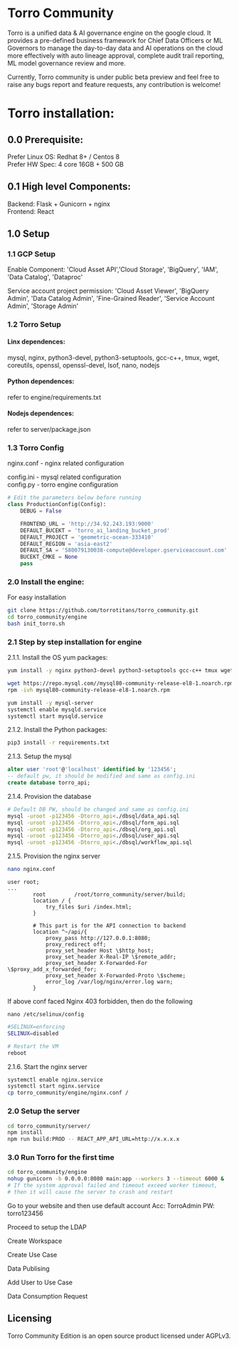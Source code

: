 # Torro Community
Torro is a unified data & AI governance engine on the google cloud. It provides a pre-defined business framework for Chief Data Officers or ML Governors to manage the day-to-day data and AI operations on the cloud more effectively with auto lineage approval, complete audit trail reporting, ML model governance review and more. 

Currently, Torro community is under public beta preview and feel free to raise any bugs report and feature requests, any contribution is welcome!

# Torro installation:
## 0.0 Prerequisite:
Prefer Linux OS: Redhat 8+ / Centos 8  
Prefer HW Spec: 4 core 16GB + 500 GB

## 0.1 High level Components:
Backend: Flask + Gunicorn + nginx  
Frontend: React

## 1.0 Setup
### 1.1 GCP Setup
Enable Component:
'Cloud Asset API','Cloud Storage', 'BigQuery', 'IAM', 'Data Catalog', 'Dataproc'

Service account project permission: 
'Cloud Asset Viewer', 'BigQuery Admin', 
'Data Catalog Admin', 'Fine-Grained Reader', 
'Service Account Admin', 'Storage Admin'

### 1.2 Torro Setup
#### Linx dependences:
mysql, nginx, python3-devel, python3-setuptools, gcc-c++, tmux, wget, coreutils, openssl, openssl-devel, lsof, nano, nodejs

#### Python dependences:
refer to engine/requirements.txt

#### Nodejs dependences:
refer to server/package.json

### 1.3 Torro Config
nginx.conf - nginx related configuration  

config.ini - mysql related configuration  
config.py - torro engine configuration
```python
# Edit the parameters below before running 
class ProductionConfig(Config):
    DEBUG = False

    FRONTEND_URL = 'http://34.92.243.193:9000'
    DEFAULT_BUCEKT = 'torro_ai_landing_bucket_prod'
    DEFAULT_PROJECT = 'geometric-ocean-333410'
    DEFAULT_REGION = 'asia-east2'
    DEFAULT_SA = '580079130038-compute@developer.gserviceaccount.com'
    BUCEKT_CMKE = None
    pass
```

### 2.0 Install the engine:

For easy installation
```bash
git clone https://github.com/torrotitans/torro_community.git
cd torro_community/engine
bash init_torro.sh 
```

### 2.1 Step by step installation for engine
2.1.1. Install the OS yum packages:
```bash
yum install -y nginx python3-devel python3-setuptools gcc-c++ tmux wget coreutils openssl openssl-devel lsof nano nodejs

wget https://repo.mysql.com//mysql80-community-release-el8-1.noarch.rpm
rpm -ivh mysql80-community-release-el8-1.noarch.rpm

yum install -y mysql-server
systemctl enable mysqld.service
systemctl start mysqld.service
```

2.1.2. Install the Python packages:
```bash
pip3 install -r requirements.txt
```

2.1.3. Setup the mysql
```sql
alter user 'root'@'localhost' identified by '123456';
-- default pw, it should be modified and same as config.ini
create database torro_api;
```

2.1.4. Provision the database
```bash
# Default DB PW, should be changed and same as config.ini
mysql -uroot -p123456 -Dtorro_api<./dbsql/data_api.sql
mysql -uroot -p123456 -Dtorro_api<./dbsql/form_api.sql
mysql -uroot -p123456 -Dtorro_api<./dbsql/org_api.sql
mysql -uroot -p123456 -Dtorro_api<./dbsql/user_api.sql
mysql -uroot -p123456 -Dtorro_api<./dbsql/workflow_api.sql
```

2.1.5. Provision the nginx server
```bash
nano nginx.conf
```

```squidconf 
user root;
...
        root         /root/torro_community/server/build;
        location / {
            try_files $uri /index.html;
        }
        
        # This part is for the API connection to backend
        location ^~/api/{
            proxy_pass http://127.0.0.1:8080;
            proxy_redirect off;
            proxy_set_header Host \$http_host;
            proxy_set_header X-Real-IP \$remote_addr;
            proxy_set_header X-Forwarded-For \$proxy_add_x_forwarded_for;
            proxy_set_header X-Forwarded-Proto \$scheme;
            error_log /var/log/nginx/error.log warn;
        }
```

If above conf faced Nginx 403 forbidden, then do the following 
```
nano /etc/selinux/config
```
```bash
#SELINUX=enforcing
SELINUX=disabled
```
```bash
# Restart the VM
reboot
```

2.1.6. Start the nginx server
```bash
systemctl enable nginx.service
systemctl start nginx.service
cp torro_community/engine/nginx.conf /
```

### 2.0 Setup the server
```bash
cd torro_community/server/
npm install
npm run build:PROD -- REACT_APP_API_URL=http://x.x.x.x
```

### 3.0 Run Torro for the first time
```bash
cd torro_community/engine
nohup gunicorn -b 0.0.0.0:8080 main:app --workers 3 --timeout 6000 &
# If the system approval failed and timeout exceed worker timeout, 
# then it will cause the server to crash and restart
```

Go to your website and then use default account 
Acc: TorroAdmin
PW: torro123456

Proceed to setup the LDAP

Create Workspace

Create Use Case

Data Publising

Add User to Use Case

Data Consumption Request

## Licensing
Torro Community Edition is an open source product licensed under AGPLv3.
